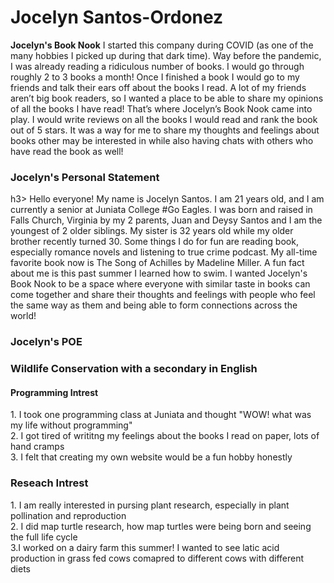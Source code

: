 <html>
  <body>
    <p>
      <h1>Jocelyn Santos-Ordonez</h1>
      <p>
        <b>Jocelyn's Book Nook</b>
          I started this company during COVID (as one of the many hobbies I picked up during that dark time). Way before the pandemic, I was already reading a ridiculous number of books. I would go through roughly 2 to 3 books a month! Once I finished a book I would go to my friends and talk their ears off about the books I read. A lot of my friends aren’t big book readers, so I wanted a place to be able to share my opinions of all the books I have read! That’s where Jocelyn’s Book Nook came into play. I would write reviews on all the books I would read and rank the book out of 5 stars. It was a way for me to share my thoughts and feelings about books other may be interested in while also having chats with others who have read the book as well!<br/>
        </p>
          <p>
            <h3>Jocelyn's Personal Statement</h3>h3>
              Hello everyone! My name is Jocelyn Santos. I am 21 years old, and I am currently a senior at Juniata College #Go Eagles. I was born and raised in Falls Church, Virginia by my 2 parents, Juan and Deysy Santos and I am the youngest of 2 older siblings. My sister is 32 years old while my older brother recently turned 30. Some things I do for fun are reading book, especially romance novels and listening to true crime podcast. My all-time favorite book now is The Song of Achilles by Madeline Miller. A fun fact about me is this past summer I learned how to swim. I wanted Jocelyn's Book Nook to be a space where everyone with similar taste in books can come together and share their thoughts and feelings with people who feel the same way as them and being able to form connections across the world!<br/>
            </p>
              <p>
                <h3>Jocelyn's POE<h3>
                  Wildlife Conservation with a secondary in English<br/>
                  <h4> Programming Intrest</h4>
                  1. I took one programming class at Juniata and thought "WOW! what was my life without programming"<br/>
                  2. I got tired of writitng my feelings about the books I read on paper, lots of hand cramps<br/>
                  3. I felt that creating my own website would be a fun hobby honestly<br/>
                  <h3>Reseach Intrest</h3>
                    1. I am really interested in pursing plant research, especially in plant pollination and reproduction<br/>
                    2. I did map turtle research, how map turtles were being born and seeing the full life cycle <br/>
                    3.I worked on a dairy farm this summer! I wanted to see latic acid production in grass fed cows comapred to different cows with different diets<br/>
      </p>
    </p>
  </body>
</html>
